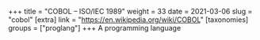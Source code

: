 +++
title = "COBOL – ISO/IEC 1989"
weight = 33
date = 2021-03-06
slug = "cobol"
[extra]
link = "https://en.wikipedia.org/wiki/COBOL"
[taxonomies]
groups = ["proglang"]
+++
A programming language

